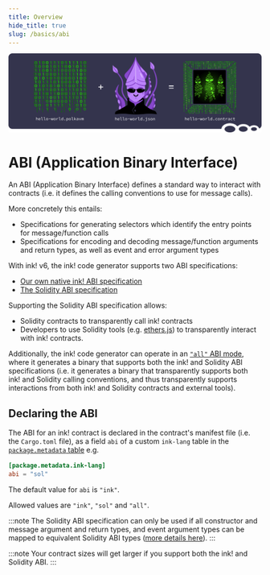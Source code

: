 ```yaml
---
title: Overview
hide_title: true
slug: /basics/abi
---
```


![Metadata Title Picture](/img/title/metadata-revive.svg)

# ABI (Application Binary Interface)

An ABI (Application Binary Interface) defines a standard way to interact with contracts
(i.e. it defines the calling conventions to use for message calls).

More concretely this entails:
- Specifications for generating selectors which identify the entry points 
  for message/function calls
- Specifications for encoding and decoding message/function arguments and return types, 
  as well as event and error argument types

With ink! v6, the ink! code generator supports two ABI specifications:

- [Our own native ink! ABI specification](./ink.md)
- [The Solidity ABI specification](./solidity.md)

Supporting the Solidity ABI specification allows: 
- Solidity contracts to transparently call ink! contracts 
- Developers to use Solidity tools (e.g. [ethers.js][ethers-js]) to 
  transparently interact with ink! contracts.

Additionally, the ink! code generator can operate in an [`"all"` ABI mode](./all.md), 
where it generates a binary that supports both the ink! and Solidity ABI specifications 
(i.e. it generates a binary that transparently supports both ink! and Solidity 
calling conventions, and thus transparently supports interactions from 
both ink! and Solidity contracts and external tools).

## Declaring the ABI

The ABI for an ink! contract is declared in the contract's manifest file 
(i.e. the `Cargo.toml` file), as a field `abi` of a custom `ink-lang` table
in the [`package.metadata` table][package-metadata] e.g.

```toml
[package.metadata.ink-lang]
abi = "sol"
```

The default value for `abi` is `"ink"`. 

Allowed values are `"ink"`, `"sol"` and `"all"`.

:::note
The Solidity ABI specification can only be used if all constructor and message
argument and return types, and event argument types can be mapped to
equivalent Solidity ABI types ([more details here][sol-type-mapping]).
:::

:::note
Your contract sizes will get larger if you support both the ink! and Solidity ABI.
:::

[package-metadata]: https://doc.rust-lang.org/cargo/reference/manifest.html#the-metadata-table
[ethers-js]: https://docs.ethers.org/
[sol-type-mapping]: ../../background/solidity-metamask-compat.md#rustink-to-solidity-abi-type-mapping
